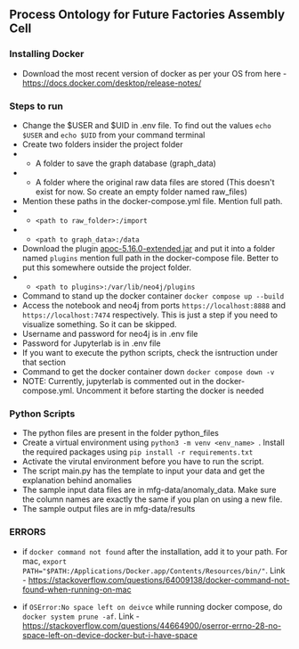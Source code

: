 ## Process Ontology for Future Factories Assembly Cell


### Installing Docker
* Download the most recent version of docker as per your OS from here - https://docs.docker.com/desktop/release-notes/


### Steps to run
* Change the $USER and $UID in .env file. To find out the values `echo $USER` and `echo $UID` from your command terminal
* Create two folders insider the project folder 
* * A folder to save the graph database (graph_data)
* * A folder where the original raw data files are stored (This doesn't exist for now. So create an empty folder named raw_files)
* Mention these paths in the docker-compose.yml file. Mention full path.
* * `<path to raw_folder>:/import`
* * `<path to graph_data>:/data`
* Download the plugin [apoc-5.16.0-extended.jar](https://drive.google.com/file/d/12iVJVKnC4H-dYCx_-vhaKJwk9zzpXWzy/view?usp=sharing) and put it into a folder named `plugins` mention full path in the docker-compose file. Better to put this somewhere outside the project folder. 
* * `<path to plugins>:/var/lib/neo4j/plugins`
* Command to stand up the docker container `docker compose up --build`
* Access the notebook and neo4j from ports `https://localhost:8888` and `https://localhost:7474` respectively. This is just a step if you need to visualize something. So it can be skipped.
* Username and password for neo4j is in .env file
* Password for Jupyterlab is in .env file
* If you want to execute the python scripts, check the isntruction under that section
* Command to get the docker container down `docker compose down -v`
* NOTE: Currently, jupyterlab is commented out in the docker-compose.yml. Uncomment it before starting the docker is needed


### Python Scripts
* The python files are present in the folder python_files
* Create a virtual environment using `python3 -m venv <env_name> `. Install the required packages using `pip install -r requirements.txt`
* Activate the virutal environment before you have to run the script.
* The script main.py has the template to input your data and get the explanation behind anomalies
* The sample input data files are in mfg-data/anomaly_data. Make sure the column names are exactly the same if you plan on using a new file.
* The sample output files are in mfg-data/results


### ERRORS
* if `docker command not found` after the installation, add it to your path. For mac, ` export PATH="$PATH:/Applications/Docker.app/Contents/Resources/bin/" `. Link - https://stackoverflow.com/questions/64009138/docker-command-not-found-when-running-on-mac 

* if `OSError:No space left on deivce` while running docker compose, do `docker system prune -af`. Link - https://stackoverflow.com/questions/44664900/oserror-errno-28-no-space-left-on-device-docker-but-i-have-space 